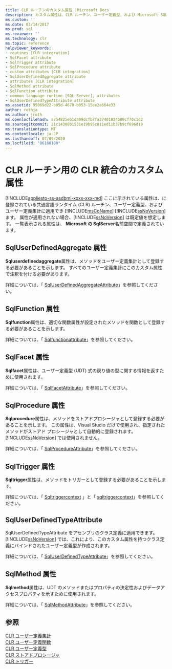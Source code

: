 ```yaml
---
title: CLR ルーチンのカスタム属性 |Microsoft Docs
description: カスタム属性は、CLR ルーチン、ユーザー定義型、および Microsoft SQL Server に登録されているユーザー定義集計に適用できます。
ms.custom: ''
ms.date: 03/14/2017
ms.prod: sql
ms.reviewer: ''
ms.technology: clr
ms.topic: reference
helpviewer_keywords:
- routines [CLR integration]
- SqlFacet attribute
- SqlTrigger attribute
- SqlProcedure attribute
- custom attributes [CLR integration]
- SqlUserDefinedAggregate attribute
- attributes [CLR integration]
- SqlMethod attribute
- SqlFunction attribute
- common language runtime [SQL Server], attributes
- SqlUserDefinedTypeAttribute attribute
ms.assetid: 95069d22-b05d-4670-b053-15ee2a664e33
author: rothja
ms.author: jroth
ms.openlocfilehash: a754825eb1da09dcfb7fa37401024b89cf70c1d2
ms.sourcegitcommit: 21c14308b1531e19b95c811ed11b37b9cf696d19
ms.translationtype: MT
ms.contentlocale: ja-JP
ms.lasthandoff: 07/09/2020
ms.locfileid: "86160180"
---
```

# <a name="clr-integration-custom-attributes-for-clr-routines"></a>CLR ルーチン用の CLR 統合のカスタム属性
[!INCLUDE[appliesto-ss-asdbmi-xxxx-xxx-md](../../../includes/applies-to-version/sql-asdbmi.md)]
  ここに示されている属性は、に登録されている共通言語ランタイム (CLR) ルーチン、ユーザー定義型、およびユーザー定義集計に適用でき [!INCLUDE[msCoName](../../../includes/msconame-md.md)] [!INCLUDE[ssNoVersion](../../../includes/ssnoversion-md.md)] ます。 属性が適用されない場合、[!INCLUDE[ssNoVersion](../../../includes/ssnoversion-md.md)] は既定値を想定します。 一覧表示される属性は、 **Microsoft の SqlServer**名前空間で定義されています。  
  
## <a name="the-sqluserdefinedaggregate-attribute"></a>SqlUserDefinedAggregate 属性  
 **Sqluserdefinedaggregate**属性は、メソッドをユーザー定義集計として登録する必要があることを示します。 すべてのユーザー定義集計にこのカスタム属性で注釈を付ける必要があります。  
  
 詳細については、「 [SqlUserDefinedAggregateAttribute](https://go.microsoft.com/fwlink/?LinkId=124626)」を参照してください。  
  
## <a name="the-sqlfunction-attribute"></a>SqlFunction 属性  
 **Sqlfunction**属性は、適切な関数属性が設定されたメソッドを関数として登録する必要があることを示します。  
  
 詳細については、「 [Sqlfunctionattribute](https://go.microsoft.com/fwlink/?LinkId=128019)」を参照してください。  
  
## <a name="the-sqlfacet-attribute"></a>SqlFacet 属性  
 **Sqlfacet**属性は、ユーザー定義型 (UDT) 式の戻り値の型に関する情報を返すために使用されます。  
  
 詳細については、「 [SqlFacetAttribute](https://go.microsoft.com/fwlink/?LinkId=128020)」を参照してください。  
  
## <a name="the-sqlprocedure-attribute"></a>SqlProcedure 属性  
 **Sqlprocedure**属性は、メソッドをストアドプロシージャとして登録する必要があることを示します。 この属性は、Visual Studio だけで使用され、指定されたメソッドがストアド プロシージャとして自動的に登録されます。[!INCLUDE[ssNoVersion](../../../includes/ssnoversion-md.md)] では使用されません。  
  
 詳細については、「 [SqlProcedureAttribute](https://go.microsoft.com/fwlink/?LinkId=128021)」を参照してください。  
  
## <a name="the-sqltrigger-attribute"></a>SqlTrigger 属性  
 **Sqltrigger**属性は、メソッドをトリガーとして登録する必要があることを示します。  
  
 詳細については、「 [Sqltriggercontext](https://go.microsoft.com/fwlink/?LinkId=128022) 」と「 [sqltriggercontext](https://go.microsoft.com/fwlink/?LinkId=203898)」を参照してください。  
  
## <a name="the-sqluserdefinedtypeattribute"></a>SqlUserDefinedTypeAttribute  
 SqlUserDefinedTypeAttribute をアセンブリのクラス定義に適用できます。 [!INCLUDE[ssNoVersion](../../../includes/ssnoversion-md.md)] では、これにより、このカスタム属性を持つクラス定義にバインドされたユーザー定義型が作成されます。  
  
 詳細については、「 [SqlUserDefinedTypeAttribute](https://go.microsoft.com/fwlink/?LinkId=128024)」を参照してください。  
  
## <a name="the-sqlmethod-attribute"></a>SqlMethod 属性  
 **Sqlmethod**属性は、UDT のメソッドまたはプロパティの決定性およびデータアクセスプロパティを示すために使用されます。  
  
 詳細については、「 [SqlMethodAttribute](https://go.microsoft.com/fwlink/?LinkId=128025)」を参照してください。  
  
## <a name="see-also"></a>参照  
 [CLR ユーザー定義集計](../../../relational-databases/clr-integration-database-objects-user-defined-functions/clr-user-defined-aggregates.md)   
 [CLR ユーザー定義関数](../../../relational-databases/clr-integration-database-objects-user-defined-functions/clr-user-defined-functions.md)   
 [CLR ユーザー定義型](../../../relational-databases/clr-integration-database-objects-user-defined-types/clr-user-defined-types.md)   
 [CLR ストアドプロシージャ](https://msdn.microsoft.com/library/bbdd51b2-a9b4-4916-ba6f-7957ac6c3f33)   
 [CLR トリガー](https://msdn.microsoft.com/library/302a4e4a-3172-42b6-9cc0-4a971ab49c1c)  
  
  
